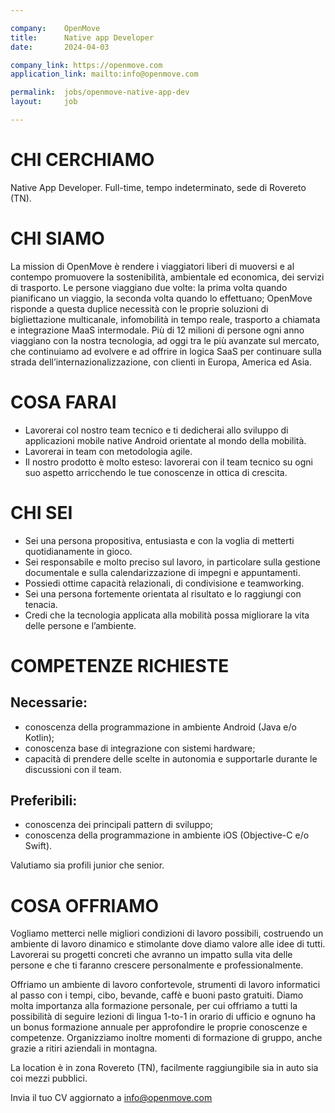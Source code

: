 ```yaml
---

company:    OpenMove
title:      Native app Developer
date:       2024-04-03

company_link: https://openmove.com
application_link: mailto:info@openmove.com

permalink:  jobs/openmove-native-app-dev
layout:     job

---
```



# CHI CERCHIAMO
Native App Developer. Full-time, tempo indeterminato, sede di Rovereto (TN).


# CHI SIAMO
La mission di OpenMove è rendere i viaggiatori liberi di muoversi e al contempo promuovere la sostenibilità, ambientale ed economica, dei servizi di trasporto.
Le persone viaggiano due volte: la prima volta quando pianificano un viaggio, la seconda volta quando lo effettuano; OpenMove risponde a questa duplice necessità con le proprie soluzioni di bigliettazione multicanale, infomobilità in tempo reale, trasporto a chiamata e integrazione MaaS intermodale.
Più di 12 milioni di persone ogni anno viaggiano con la nostra tecnologia, ad oggi tra le più avanzate sul mercato, che continuiamo ad evolvere e ad offrire in logica SaaS per continuare sulla strada dell’internazionalizzazione, con clienti in Europa, America ed Asia.


# COSA FARAI
- Lavorerai col nostro team tecnico e ti dedicherai allo sviluppo di applicazioni mobile native Android orientate al mondo della mobilità.
- Lavorerai in team con metodologia agile.
- Il nostro prodotto è molto esteso: lavorerai con il team tecnico su ogni suo aspetto arricchendo le tue conoscenze in ottica di crescita.


# CHI SEI
- Sei una persona propositiva, entusiasta e con la voglia di metterti quotidianamente in gioco.
- Sei responsabile e molto preciso sul lavoro, in particolare sulla gestione documentale e sulla calendarizzazione di impegni e appuntamenti.
- Possiedi ottime capacità relazionali, di condivisione e teamworking.
- Sei una persona fortemente orientata al risultato e lo raggiungi con tenacia.
- Credi che la tecnologia applicata alla mobilità possa migliorare la vita delle persone e l’ambiente.


# COMPETENZE RICHIESTE
## Necessarie:
- conoscenza della programmazione in ambiente Android (Java e/o Kotlin);
- conoscenza base di integrazione con sistemi hardware;
- capacità di prendere delle scelte in autonomia e supportarle durante le discussioni con il team.


## Preferibili:
- conoscenza dei principali pattern di sviluppo;
- conoscenza della programmazione in ambiente iOS (Objective-C e/o Swift).

Valutiamo sia profili junior che senior.


# COSA OFFRIAMO
Vogliamo metterci nelle migliori condizioni di lavoro possibili, costruendo un ambiente di lavoro dinamico e stimolante dove diamo valore alle idee di tutti. Lavorerai su progetti concreti che avranno un impatto sulla vita delle persone e che ti faranno crescere personalmente e professionalmente.

Offriamo un ambiente di lavoro confortevole, strumenti di lavoro informatici al passo con i tempi, cibo, bevande, caffè e buoni pasto gratuiti. Diamo molta importanza alla formazione personale, per cui offriamo a tutti la possibilità di seguire lezioni di lingua 1-to-1 in orario di ufficio e ognuno ha un bonus formazione annuale per approfondire le proprie conoscenze e competenze. Organizziamo inoltre momenti di formazione di gruppo, anche grazie a ritiri aziendali in montagna.

La location è in zona Rovereto (TN), facilmente raggiungibile sia in auto sia coi mezzi pubblici.

Invia il tuo CV aggiornato a [info@openmove.com](mailto:info@openmove.com)
